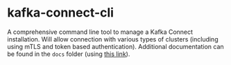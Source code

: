 # kafka-connect-cli

A comprehensive command line tool to manage a Kafka Connect installation. Will allow connection with various types of clusters (including using mTLS and token based authentication). Additional documentation can be found in the `docs` folder (using [this link](docs/COMMANDS.md)).

